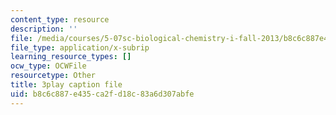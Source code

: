 ```yaml
---
content_type: resource
description: ''
file: /media/courses/5-07sc-biological-chemistry-i-fall-2013/b8c6c887e435ca2fd18c83a6d307abfe_4BwB43Smu7o.srt
file_type: application/x-subrip
learning_resource_types: []
ocw_type: OCWFile
resourcetype: Other
title: 3play caption file
uid: b8c6c887-e435-ca2f-d18c-83a6d307abfe
---
```

